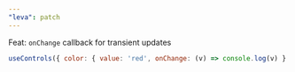 ```yaml
---
"leva": patch
---
```


Feat: `onChange` callback for transient updates

```js
useControls({ color: { value: 'red', onChange: (v) => console.log(v) } })
